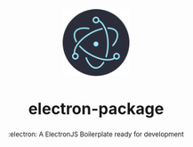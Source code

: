 <div align="center">
  <img src="https://raw.githubusercontent.com/estebanborai/electron-package/master/assets/logo.png" height="120" width="120" />
  <h1>electron-package</h1>
  <small>:electron: A ElectronJS Boilerplate ready for development</small>
</div>
